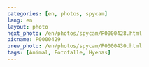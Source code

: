 ```yaml
---
categories: [en, photos, spycam]
lang: en
layout: photo
next_photo: /en/photos/spycam/P0000428.html
picname: P0000429
prev_photo: /en/photos/spycam/P0000430.html
tags: [Animal, Fotofalle, Hyenas]
---
```


